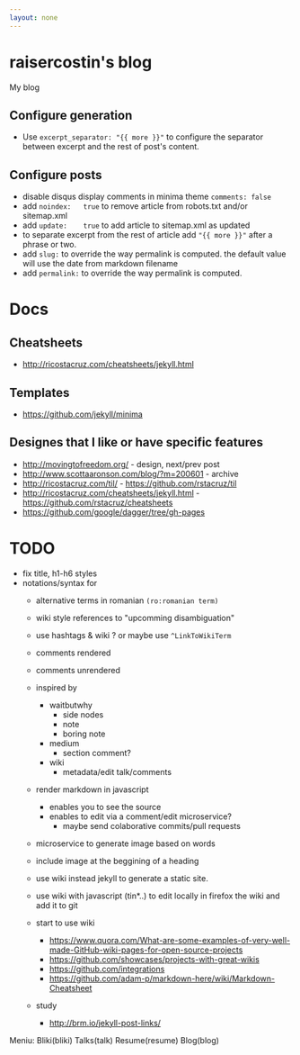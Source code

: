 ```yaml
---
layout: none
---
```

# raisercostin's blog
My blog

## Configure generation
- Use `excerpt_separator: "{{ more }}"` to configure the separator between excerpt and the rest of post's content.

## Configure posts
- disable disqus display comments in minima theme `comments: false`
- add `noindex:   true` to remove article from robots.txt and/or sitemap.xml
- add `update:    true` to add article to sitemap.xml as updated
- to separate excerpt from the rest of article add `"{{ more }}"` after a phrase or two.
- add `slug:` to override the way permalink is computed. the default value will use the date from markdown filename
- add `permalink:` to override the way permalink is computed.

# Docs

## Cheatsheets
- http://ricostacruz.com/cheatsheets/jekyll.html

## Templates
- https://github.com/jekyll/minima

## Designes that I like or have specific features
- http://movingtofreedom.org/ - design, next/prev post
- http://www.scottaaronson.com/blog/?m=200601 - archive
- http://ricostacruz.com/til/ - https://github.com/rstacruz/til 
- http://ricostacruz.com/cheatsheets/jekyll.html - https://github.com/rstacruz/cheatsheets
- https://github.com/google/dagger/tree/gh-pages

# TODO
- fix title, h1-h6 styles
- notations/syntax for
  - alternative terms in romanian `(ro:romanian term)`
  - wiki style references to "upcomming disambiguation"
  - use hashtags & wiki ? or maybe use `^LinkToWikiTerm`
  - comments rendered
  - comments unrendered
  - inspired by
    - waitbutwhy
      - side nodes
      - note
      - boring note
    - medium
      - section comment?
    - wiki
      - metadata/edit talk/comments
  - render markdown in javascript
    - enables you to see the source
    - enables to edit via a comment/edit microservice?
      - maybe send colaborative commits/pull requests
  - microservice to generate image based on words
  - include image at the beggining of a heading
  - use wiki instead jekyll to generate a static site.
  - use wiki with javascript (tin*..) to edit locally in firefox the wiki and add it to git

  - start to use wiki
    - https://www.quora.com/What-are-some-examples-of-very-well-made-GitHub-wiki-pages-for-open-source-projects
	- https://github.com/showcases/projects-with-great-wikis
	- https://github.com/integrations
	- https://github.com/adam-p/markdown-here/wiki/Markdown-Cheatsheet
  - study
    - http://brm.io/jekyll-post-links/
	
Meniu: Bliki(bliki) Talks(talk) Resume(resume) Blog(blog)
